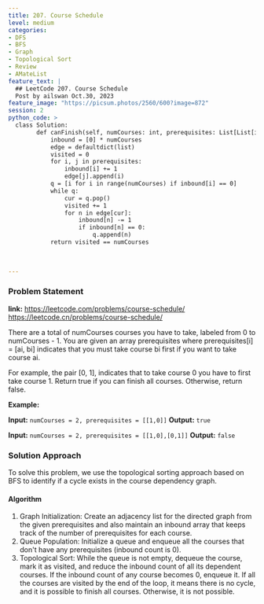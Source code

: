 ```yaml
---
title: 207. Course Schedule
level: medium
categories:
- DFS
- BFS
- Graph
- Topological Sort
- Review
- AMateList
feature_text: |
  ## LeetCode 207. Course Schedule
  Post by ailswan Oct.30, 2023
feature_image: "https://picsum.photos/2560/600?image=872"
session: 2
python_code: >
  class Solution:
        def canFinish(self, numCourses: int, prerequisites: List[List[int]]) -> bool:
            inbound = [0] * numCourses
            edge = defaultdict(list)
            visited = 0
            for i, j in prerequisites:
                inbound[i] += 1
                edge[j].append(i)
            q = [i for i in range(numCourses) if inbound[i] == 0]
            while q:
                cur = q.pop()
                visited += 1
                for n in edge[cur]:
                    inbound[n] -= 1
                    if inbound[n] == 0:
                        q.append(n)
            return visited == numCourses
                    
            
   
---
```


### Problem Statement
**link:**
https://leetcode.com/problems/course-schedule/
https://leetcode.cn/problems/course-schedule/
 
There are a total of numCourses courses you have to take, labeled from 0 to numCourses - 1. You are given an array prerequisites where prerequisites[i] = [ai, bi] indicates that you must take course bi first if you want to take course ai.

For example, the pair [0, 1], indicates that to take course 0 you have to first take course 1.
Return true if you can finish all courses. Otherwise, return false.

 

**Example:**

**Input:** `numCourses = 2, prerequisites = [[1,0]]`
**Output:** `true`
 
**Input:** `numCourses = 2, prerequisites = [[1,0],[0,1]]`
**Output:** `false`

### Solution Approach
To solve this problem, we use the topological sorting approach based on BFS to identify if a cycle exists in the course dependency graph.

#### Algorithm
1. Graph Initialization: Create an adjacency list for the directed graph from the given prerequisites and also maintain an inbound array that keeps track of the number of prerequisites for each course.
2. Queue Population: Initialize a queue and enqueue all the courses that don't have any prerequisites (inbound count is 0).
3. Topological Sort: While the queue is not empty, dequeue the course, mark it as visited, and reduce the inbound count of all its dependent courses. If the inbound count of any course becomes 0, enqueue it. If all the courses are visited by the end of the loop, it means there is no cycle, and it is possible to finish all courses. Otherwise, it is not possible.